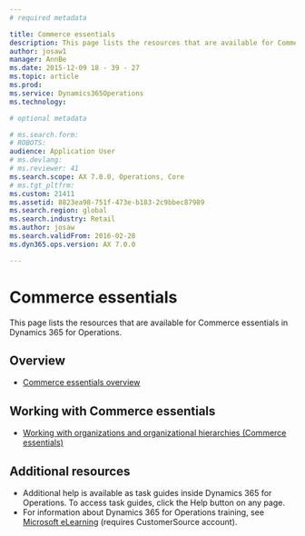 ```yaml
---
# required metadata

title: Commerce essentials
description: This page lists the resources that are available for Commerce essentials in Dynamics 365 for Operations.
author: josaw1
manager: AnnBe
ms.date: 2015-12-09 18 - 39 - 27
ms.topic: article
ms.prod: 
ms.service: Dynamics365Operations
ms.technology: 

# optional metadata

# ms.search.form: 
# ROBOTS: 
audience: Application User
# ms.devlang: 
# ms.reviewer: 41
ms.search.scope: AX 7.0.0, Operations, Core
# ms.tgt_pltfrm: 
ms.custom: 21411
ms.assetid: 8823ea98-751f-473e-b183-2c9bbec87989
ms.search.region: global
ms.search.industry: Retail
ms.author: josaw
ms.search.validFrom: 2016-02-28
ms.dyn365.ops.version: AX 7.0.0

---
```


# Commerce essentials

This page lists the resources that are available for Commerce essentials in Dynamics 365 for Operations.

Overview
--------

-   [Commerce essentials overview](commerce-essentials.md)

## Working with Commerce essentials
-   [Working with organizations and organizational hierarchies (Commerce essentials)](organizational-hierarchies-commerce-essentials.md)

## []()Additional resources
-   Additional help is available as task guides inside Dynamics 365 for Operations. To access task guides, click the Help button on any page.
-   For information about Dynamics 365 for Operations training, see [Microsoft eLearning](https://mbs2.microsoft.com/members/elearning/dynamicstrainingcert.aspx) (requires CustomerSource account).


